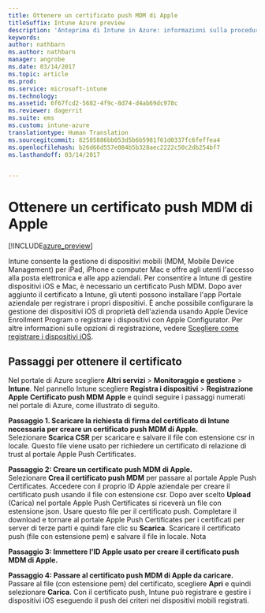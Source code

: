 ```yaml
---
title: Ottenere un certificato push MDM di Apple
titleSuffix: Intune Azure preview
description: 'Anteprima di Intune in Azure: informazioni sulla procedura per ottenere un certificato push MDM di Apple per gestire i dispositivi iOS con Intune.'
keywords: 
author: nathbarn
ms.author: nathbarn
manager: angrobe
ms.date: 03/14/2017
ms.topic: article
ms.prod: 
ms.service: microsoft-intune
ms.technology: 
ms.assetid: 6f67fcd2-5682-4f9c-8d74-d4ab69dc978c
ms.reviewer: dagerrit
ms.suite: ems
ms.custom: intune-azure
translationtype: Human Translation
ms.sourcegitcommit: 82585886bb053d5b6b5981f61d0337fc6feffea4
ms.openlocfilehash: b26d66d557e084b5b328aec2222c50c2db254bf7
ms.lasthandoff: 03/14/2017


---
```


# <a name="get-an-apple-mdm-push-certificate"></a>Ottenere un certificato push MDM di Apple

[!INCLUDE[azure_preview](../includes/azure_preview.md)]

Intune consente la gestione di dispositivi mobili (MDM, Mobile Device Management) per iPad, iPhone e computer Mac e offre agli utenti l'accesso alla posta elettronica e alle app aziendali. Per consentire a Intune di gestire dispositivi iOS e Mac, è necessario un certificato Push MDM. Dopo aver aggiunto il certificato a Intune, gli utenti possono installare l'app Portale aziendale per registrare i propri dispositivi. È anche possibile configurare la gestione dei dispositivi iOS di proprietà dell'azienda usando Apple Device Enrollment Program o registrare i dispositivi con Apple Configurator. Per altre informazioni sulle opzioni di registrazione, vedere [Scegliere come registrare i dispositivi iOS](https://docs.microsoft.com/intune-azure/enroll-devices/choose-ios-enrollment-method).

## <a name="steps-to-get-your-certificate"></a>Passaggi per ottenere il certificato
Nel portale di Azure scegliere **Altri servizi** > **Monitoraggio e gestione** > **Intune**. Nel pannello Intune scegliere **Registra i dispositivi** > **Registrazione Apple** **Certificato push MDM Apple** e quindi seguire i passaggi numerati nel portale di Azure, come illustrato di seguito.

**Passaggio 1. Scaricare la richiesta di firma del certificato di Intune necessaria per creare un certificato push MDM di Apple.**<br>
Selezionare **Scarica CSR** per scaricare e salvare il file con estensione csr in locale. Questo file viene usato per richiedere un certificato di relazione di trust al portale Apple Push Certificates.

**Passaggio 2: Creare un certificato push MDM di Apple.**<br>
Selezionare **Crea il certificato push MDM** per passare al portale Apple Push Certificates. Accedere con il proprio ID Apple aziendale per creare il certificato push usando il file con estensione csr. Dopo aver scelto **Upload** (Carica) nel portale Apple Push Certificates si riceverà un file con estensione json. Usare questo file per il certificato push. Completare il download e tornare al portale Apple Push Certificates per i certificati per server di terze parti e quindi fare clic su **Scarica**. Scaricare il certificato push (file con estensione pem) e salvare il file in locale.
Nota

**Passaggio 3: Immettere l'ID Apple usato per creare il certificato push MDM di Apple.**

**Passaggio 4: Passare al certificato push MDM di Apple da caricare.**<br>
Passare al file (con estensione pem) del certificato, scegliere **Apri** e quindi selezionare **Carica**. Con il certificato push, Intune può registrare e gestire i dispositivi iOS eseguendo il push dei criteri nei dispositivi mobili registrati.


